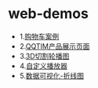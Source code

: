 # web-demos
- 1.[购物车案例]()
- 2.[QQTIM产品展示页面](http://htmlpreview.github.io/?https://github.com/G-c-chen/web-demos/blob/master/TIM-Demo/index.html)
- 3.[3D切割轮播图](http://htmlpreview.github.io/?https://github.com/G-c-chen/web-demos/blob/master/3D-Images/index.html)
- 4.[自定义播放器]()
- 5.[数据可视化-折线图]()
